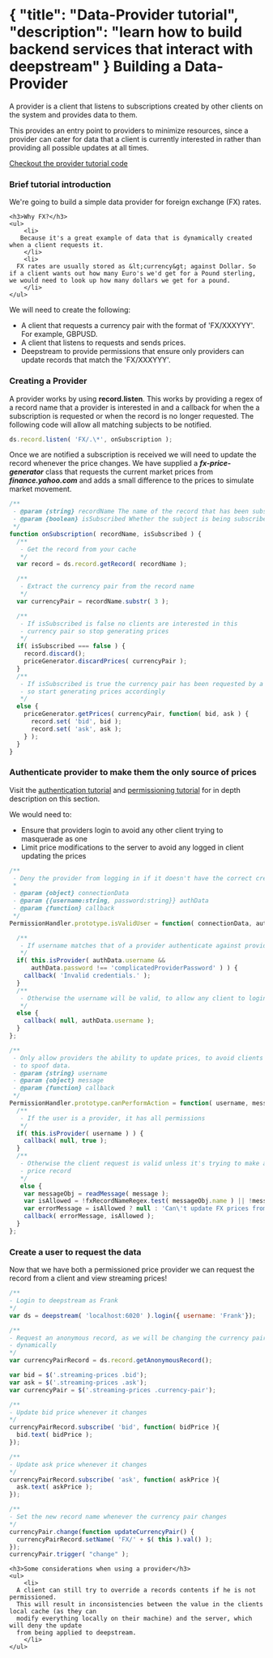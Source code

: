 {
  "title": "Data-Provider tutorial",
  "description": "learn how to build backend services that interact with deepstream"
}
Building a Data-Provider
===========================================

A provider is a client that listens to subscriptions created by other clients on
the system and provides data to them.

This provides an entry point to providers to minimize resources, since a provider
can cater for data that a client is currently interested in rather than providing
all possible updates at all times.

<a class="mega" href="https://github.com/deepstreamIO/ds-demo-provider"><i class="fa fa-github"></i>Checkout the provider tutorial code</a>

### Brief tutorial introduction

We're going to build a simple data provider for foreign exchange (FX) rates.

<div class="hint-box fa fa-lightbulb-o">

	<h3>Why FX?</h3>
	<ul>
		<li>
       Because it's a great example of data that is dynamically created when a client requests it.
		</li>
		<li>
      FX rates are usually stored as &lt;currency&gt; against Dollar. So if a client wants out how many Euro's we'd get for a Pound sterling, we would need to look up how many dollars we get for a pound.
		</li>
  	</ul>
</div>

We will need to create the following:
- A client that requests a currency pair with the format of 'FX/XXXYYY'. For example, GBPUSD.
- A client that listens to requests and sends prices.
- Deepstream to provide permissions that ensure only providers can update records that match the 'FX/XXXYYY'.

### Creating a Provider

A provider works by using **record.listen**. This works by providing a regex of a record name that a
provider is interested in and a callback for when the a subscription is requested or when the record is
no longer requested. The following code will allow all matching subjects to be notified.

```javascript
ds.record.listen( 'FX/.\*', onSubscription );
```

Once we are notified a subscription is received we will need to update the record whenever the price changes.
We have supplied a ***fx-price-generator*** class that requests the current market prices from ***finance.yahoo.com*** and adds a small difference to the prices to simulate market movement.

```javascript
/**
 - @param {string} recordName The name of the record that has been subscribed to
 - @param {boolean} isSubscribed Whether the subject is being subscribed too or disposed of.
 */
function onSubscription( recordName, isSubscribed ) {
  /**
   - Get the record from your cache
   */
  var record = ds.record.getRecord( recordName );

  /**
   - Extract the currency pair from the record name
   */
  var currencyPair = recordName.substr( 3 );

  /**
   - If isSubscribed is false no clients are interested in this
   - currency pair so stop generating prices
   */
  if( isSubscribed === false ) {
    record.discard();
    priceGenerator.discardPrices( currencyPair );
  }
  /**
   - If isSubscribed is true the currency pair has been requested by a client
   - so start generating prices accordingly
   */
  else {
    priceGenerator.getPrices( currencyPair, function( bid, ask ) {
      record.set( 'bid', bid );
      record.set( 'ask', ask );
    } );
  }
}
```

### Authenticate provider to make them the only source of prices

Visit the <a href="authentication.html">authentication tutorial</a> and <a href="permissioning.html">permissioning tutorial</a> for in depth description on this section.

We would need to:
- Ensure that providers login to avoid any other client trying to
masquerade as one
- Limit price modifications to the server to avoid any logged in client updating
the prices

```javascript
/**
 - Deny the provider from logging in if it doesn't have the correct credentials.
 *
 - @param {object} connectionData
 - @param {{username:string, password:string}} authData
 - @param {function} callback
 */
PermissionHandler.prototype.isValidUser = function( connectionData, authData, callback ) {

  /**
   - If username matches that of a provider authenticate against provided password
   */
  if( this.isProvider( authData.username &&
      authData.password !== 'complicatedProviderPassword' ) ) {
    callback( 'Invalid credentials.' );
  }
  /**
   - Otherwise the username will be valid, to allow any client to login
   */
  else {
    callback( null, authData.username );
  }
};

/**
 - Only allow providers the ability to update prices, to avoid clients from trying
 - to spoof data.
 - @param {string} username
 - @param {object} message
 - @param {function} callback
 */
PermissionHandler.prototype.canPerformAction = function( username, message, callback ) {
  /**
   - If the user is a provider, it has all permissions
   */
  if( this.isProvider( username ) ) {
    callback( null, true );
  }
  /**
   - Otherwise the client request is valid unless it's trying to make a change to a #
   - price record
   */
   else {
    var messageObj = readMessage( message );
    var isAllowed = !fxRecordNameRegex.test( messageObj.name ) || !messageObj.isChange;
    var errorMessage = isAllowed ? null : 'Can\'t update FX prices from client';
    callback( errorMessage, isAllowed );
  }
};
```

### Create a user to request the data

Now that we have both a permissioned price provider we can request the record from a client
and view streaming prices!

```javascript
/**
- Login to deepstream as Frank
*/
var ds = deepstream( 'localhost:6020' ).login({ username: 'Frank'});

/**
- Request an anonymous record, as we will be changing the currency pair
- dynamically
*/
var currencyPairRecord = ds.record.getAnonymousRecord();

var bid = $('.streaming-prices .bid');
var ask = $('.streaming-prices .ask');
var currencyPair = $('.streaming-prices .currency-pair');

/**
- Update bid price whenever it changes
*/
currencyPairRecord.subscribe( 'bid', function( bidPrice ){
  bid.text( bidPrice );
});

/**
- Update ask price whenever it changes
*/
currencyPairRecord.subscribe( 'ask', function( askPrice ){
  ask.text( askPrice );
});

/**
- Set the new record name whenever the currency pair changes
*/
currencyPair.change(function updateCurrencyPair() {
  currencyPairRecord.setName( 'FX/' + $( this ).val() );
});
currencyPair.trigger( "change" );
```

<div class="hint-box fa fa-lightbulb-o">

	<h3>Some considerations when using a provider</h3>
	<ul>
		<li>
      A client can still try to override a records contents if he is not permissioned.
      This will result in inconsistencies between the value in the clients local cache (as they can
      modify everything locally on their machine) and the server, which will deny the update
      from being applied to deepstream.
		</li>
  	</ul>
</div>

